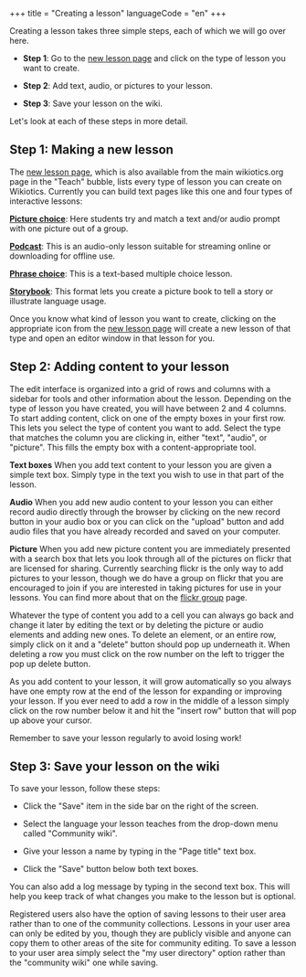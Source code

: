 +++
title = "Creating a lesson"
languageCode = "en"
+++

Creating a lesson takes three simple steps, each of which we will go
over here.

  - **Step 1**: Go to the [new lesson page](/new) and click on the type
    of lesson you want to create.

<!-- end list -->

  - **Step 2**: Add text, audio, or pictures to your lesson.

<!-- end list -->

  - **Step 3**: Save your lesson on the wiki.

Let's look at each of these steps in more detail.

## Step 1: Making a new lesson

The [new lesson page](/new), which is also available from the main
wikiotics.org page in the "Teach" bubble, lists every type of lesson you
can create on Wikiotics. Currently you can build text pages like this
one and four types of interactive lessons:

**[Picture choice](/en/Introduction)**: Here students try and match a
text and/or audio prompt with one picture out of a group.

**[Podcast](/user/ian/FSI-Mandarin-Module01-Unit01)**: This is an
audio-only lesson suitable for streaming online or downloading for
offline use.

**[Phrase choice](/en/WANY_Hospital_grammar)**: This is a text-based
multiple choice lesson.

**[Storybook](/en/LittleRedRidingHood)**: This format lets you create a
picture book to tell a story or illustrate language usage.

Once you know what kind of lesson you want to create, clicking on the
appropriate icon from the [new lesson page](/new) will create a new
lesson of that type and open an editor window in that lesson for you.

## Step 2: Adding content to your lesson

The edit interface is organized into a grid of rows and columns with a
sidebar for tools and other information about the lesson. Depending on
the type of lesson you have created, you will have between 2 and 4
columns. To start adding content, click on one of the empty boxes in
your first row. This lets you select the type of content you want to
add. Select the type that matches the column you are clicking in, either
"text", "audio", or "picture". This fills the empty box with a
content-appropriate tool.

**Text boxes** When you add text content to your lesson you are given a
simple text box. Simply type in the text you wish to use in that part of
the lesson.

**Audio** When you add new audio content to your lesson you can either
record audio directly through the browser by clicking on the new record
button in your audio box or you can click on the "upload" button and add
audio files that you have already recorded and saved on your computer.

**Picture** When you add new picture content you are immediately
presented with a search box that lets you look through all of the
pictures on flickr that are licensed for sharing. Currently searching
flickr is the only way to add pictures to your lesson, though we do have
a group on flickr that you are encouraged to join if you are interested
in taking pictures for use in your lessons. You can find more about that
on the [flickr group](/en/flickr_group) page.

Whatever the type of content you add to a cell you can always go back
and change it later by editing the text or by deleting the picture or
audio elements and adding new ones. To delete an element, or an entire
row, simply click on it and a "delete" button should pop up underneath
it. When deleting a row you must click on the row number on the left to
trigger the pop up delete button.

As you add content to your lesson, it will grow automatically so you
always have one empty row at the end of the lesson for expanding or
improving your lesson. If you ever need to add a row in the middle of a
lesson simply click on the row number below it and hit the "insert row"
button that will pop up above your cursor.

Remember to save your lesson regularly to avoid losing work\!

## Step 3: Save your lesson on the wiki

To save your lesson, follow these steps:

  - Click the "Save" item in the side bar on the right of the screen.

<!-- end list -->

  - Select the language your lesson teaches from the drop-down menu
    called "Community wiki".

<!-- end list -->

  - Give your lesson a name by typing in the "Page title" text box.

<!-- end list -->

  - Click the "Save" button below both text boxes.

You can also add a log message by typing in the second text box. This
will help you keep track of what changes you make to the lesson but is
optional.

Registered users also have the option of saving lessons to their user
area rather than to one of the community collections. Lessons in your
user area can only be edited by you, though they are publicly visible
and anyone can copy them to other areas of the site for community
editing. To save a lesson to your user area simply select the "my user
directory" option rather than the "community wiki" one while saving.
